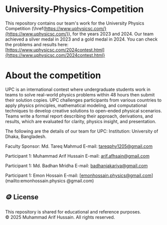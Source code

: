 # University-Physics-Competition
This repository contains our team's work for the University Physics Competition (\href{https://www.uphysicsc.com/}{https://www.uphysicsc.com/}), for the years 2023 and 2024. Our team achieved a silver medal in 2023 and a gold medal in 2024. You can check the problems and results here: [https://www.uphysicsc.com/2024contest.html]{https://www.uphysicsc.com/2024contest.html}

# About the competition
UPC is an international contest where undergraduate students work in teams to solve real-world physics problems within 48 hours then submit their solution copies. UPC challenges participants from various countries to apply physics principles, mathematical modeling, and computational techniques to develop creative solutions to open-ended physical scenarios. Teams write a formal report describing their approach, derivations, and results, which are evaluated for clarity, physics insight, and presentation.

The following are the details of our team for UPC:
Institution: University of Dhaka, Bangladesh.

Faculty Sponsor: Md. Tareq Mahmud
E-mail: [tareqphy1205@gmail.com](mailto:tareqphy1205@gmail.com)

Participant 1: Muhammad Arif Hussain
E-mail:  [arif.afhsain@gmail.com](mailto:arif.afhsain@gmail.com) 

Participant 1: Md. Badhan Mridha 
E-mail:  [badhanjakariya@gmail.com](mailto:badhanjakariya@gmail.com) 

Participant 1: Emon Hossain 
E-mail:  [emonhossain.physics@gmail.com](mailto:emonhossain.physics @gmail.com) 

## 🪙 License
This repository is shared for educational and reference purposes.  
© 2025 Muhammad Arif Hussain. All rights reserved.
